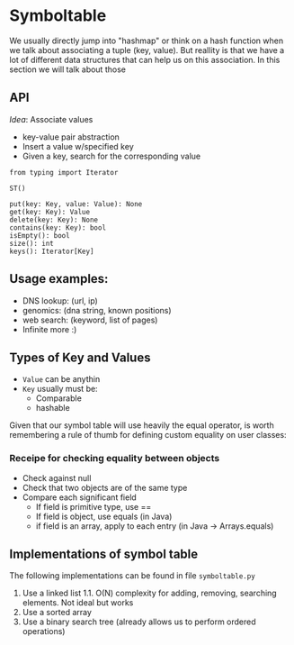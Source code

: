 # Symboltable

We usually directly jump into "hashmap" or think on a hash function when we talk about
associating a tuple (key, value). But reallity is that we have a lot of different data
structures that can help us on this association. In this section we will talk about
those


## API

*Idea*: Associate values

- key-value pair abstraction
- Insert a value w/specified key
- Given a key, search for the corresponding value

```
from typing import Iterator 

ST()

put(key: Key, value: Value): None
get(key: Key): Value
delete(key: Key): None
contains(key: Key): bool
isEmpty(): bool
size(): int
keys(): Iterator[Key]

```

## Usage examples:

- DNS lookup: (url, ip)
- genomics: (dna string, known positions)
- web search: (keyword, list of pages)
- Infinite more :)


## Types of Key and Values

- `Value` can be anythin
- `Key` usually must be:
	- Comparable
	- hashable
   
Given that our symbol table will use heavily the equal operator, is worth remembering a rule of thumb
for defining custom equality on user classes:

### Receipe for checking equality between objects

- Check against null
- Check that two objects are of the same type
- Compare each significant field
	- If field is primitive type, use ==
	- If field is object, use equals (in Java)
	- if field is an array, apply to each entry (in Java -> Arrays.equals)


## Implementations of symbol table

The following implementations can be found in file `symboltable.py`

1. Use a linked list
	1.1. O(N) complexity for adding, removing, searching elements. Not ideal but works
2. Use a sorted array
3. Use a binary search tree (already allows us to perform ordered operations)
